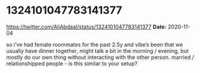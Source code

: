 # 1324101047783141377
https://twitter.com/AliAbdaal/status/1324101047783141377
**Date:** 2020-11-04

so i’ve had female roommates for the past 2.5y and vibe’s been that we usually have dinner together, might talk a bit in the morning / evening, but mostly do our own thing without interacting with the other person. married / relationshipped people - is this similar to your setup?
